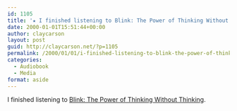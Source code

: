 ```yaml
---
id: 1105
title: '★ I finished listening to Blink: The Power of Thinking Without Thinking'
date: 2000-01-01T15:51:44+00:00
author: claycarson
layout: post
guid: http://claycarson.net/?p=1105
permalink: /2000/01/01/i-finished-listening-to-blink-the-power-of-thinking-without-thinking/
categories:
  - Audiobook
  - Media
format: aside
---
```

I finished listening to [Blink: The Power of Thinking Without Thinking](http://amazon.com/exec/obidos/ASIN/0316010669/claycarson0c-20).